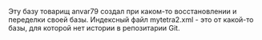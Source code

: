 Эту базу товарищ anvar79 создал при каком-то восстановлении и переделки своей базы. 
Индексный файл mytetra2.xml - это от какой-то базы, для которой нет истории в репозитарии Git.
